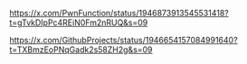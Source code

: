 https://x.com/PwnFunction/status/1946873913545531418?t=gTvkDIpPc4REiN0Fm2nRUQ&s=09

https://x.com/GithubProjects/status/1946654157084991640?t=TXBmzEoPNqGadk2s58ZH2g&s=09